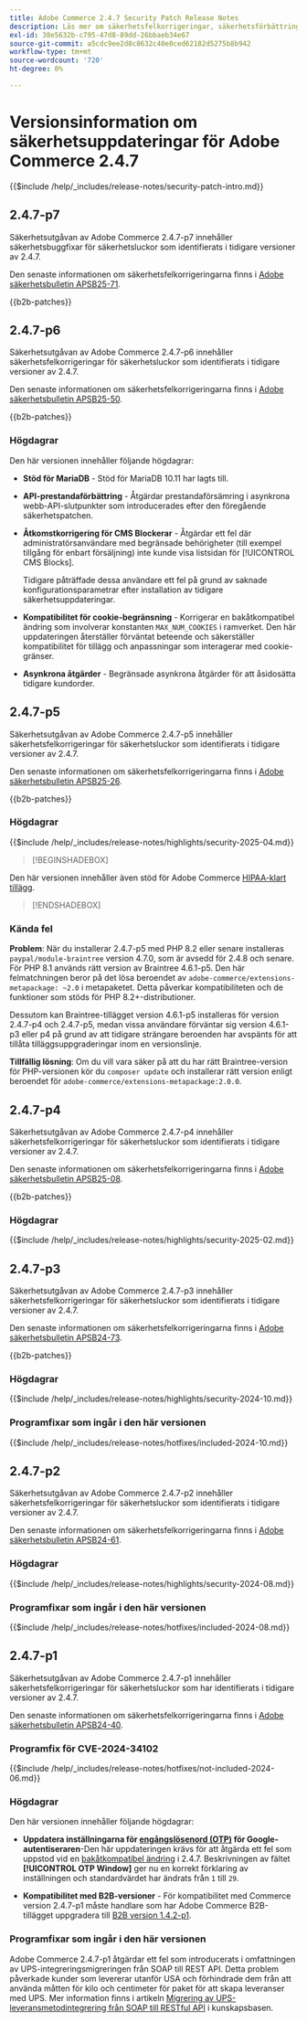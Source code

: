```yaml
---
title: Adobe Commerce 2.4.7 Security Patch Release Notes
description: Läs mer om säkerhetsfelkorrigeringar, säkerhetsförbättringar och andra säkerhetsrelaterade uppdateringar som ingår i säkerhetsuppdateringarna för Adobe Commerce version 2.4.7.
exl-id: 38e5632b-c795-47d8-89dd-26bbaeb34e67
source-git-commit: a5cdc9ee2d8c8632c40e0ced62182d5275b8b942
workflow-type: tm+mt
source-wordcount: '720'
ht-degree: 0%

---
```


# Versionsinformation om säkerhetsuppdateringar för Adobe Commerce 2.4.7

{{$include /help/_includes/release-notes/security-patch-intro.md}}

## 2.4.7-p7

Säkerhetsutgåvan av Adobe Commerce 2.4.7-p7 innehåller säkerhetsbuggfixar för säkerhetsluckor som identifierats i tidigare versioner av 2.4.7.

Den senaste informationen om säkerhetsfelkorrigeringarna finns i [Adobe säkerhetsbulletin APSB25-71](https://helpx.adobe.com/security/products/magento/apsb25-71.html).

{{b2b-patches}}

## 2.4.7-p6

Säkerhetsutgåvan av Adobe Commerce 2.4.7-p6 innehåller säkerhetsfelkorrigeringar för säkerhetsluckor som identifierats i tidigare versioner av 2.4.7.

Den senaste informationen om säkerhetsfelkorrigeringarna finns i [Adobe säkerhetsbulletin APSB25-50](https://helpx.adobe.com/security/products/magento/apsb25-50.html).

{{b2b-patches}}

### Högdagrar

Den här versionen innehåller följande högdagrar:

* **Stöd för MariaDB** - Stöd för MariaDB 10.11 har lagts till.

* **API-prestandaförbättring** - Åtgärdar prestandaförsämring i asynkrona webb-API-slutpunkter som introducerades efter den föregående säkerhetspatchen.<!-- AC-14078 -->

* **Åtkomstkorrigering för CMS Blockerar** - Åtgärdar ett fel där administratörsanvändare med begränsade behörigheter (till exempel tillgång för enbart försäljning) inte kunde visa listsidan för [!UICONTROL CMS Blocks].

  Tidigare påträffade dessa användare ett fel på grund av saknade konfigurationsparametrar efter installation av tidigare säkerhetsuppdateringar.<!-- AC-14087 -->

* **Kompatibilitet för cookie-begränsning** - Korrigerar en bakåtkompatibel ändring som involverar konstanten `MAX_NUM_COOKIES` i ramverket. Den här uppdateringen återställer förväntat beteende och säkerställer kompatibilitet för tillägg och anpassningar som interagerar med cookie-gränser.<!-- AC-14475 -->

* **Asynkrona åtgärder** - Begränsade asynkrona åtgärder för att åsidosätta tidigare kundorder.<!-- AC-13917 -->

## 2.4.7-p5

Säkerhetsutgåvan av Adobe Commerce 2.4.7-p5 innehåller säkerhetsfelkorrigeringar för säkerhetsluckor som identifierats i tidigare versioner av 2.4.7.

Den senaste informationen om säkerhetsfelkorrigeringarna finns i [Adobe säkerhetsbulletin APSB25-26](https://helpx.adobe.com/security/products/magento/apsb25-26.html).

{{b2b-patches}}

### Högdagrar

{{$include /help/_includes/release-notes/highlights/security-2025-04.md}}

>[!BEGINSHADEBOX]

Den här versionen innehåller även stöd för Adobe Commerce [HIPAA-klart tillägg](https://experienceleague.adobe.com/en/docs/commerce-admin/start/compliance/hipaa-ready-service/overview).

>[!ENDSHADEBOX]

### Kända fel

**Problem**: När du installerar 2.4.7-p5 med PHP 8.2 eller senare installeras `paypal/module-braintree` version 4.7.0, som är avsedd för 2.4.8 och senare. För PHP 8.1 används rätt version av Braintree 4.6.1-p5. Den här felmatchningen beror på det lösa beroendet av `adobe-commerce/extensions-metapackage: ~2.0` i metapaketet. Detta påverkar kompatibiliteten och de funktioner som stöds för PHP 8.2+-distributioner.<!-- ACPLTSRV-6276) -->

Dessutom kan Braintree-tillägget version 4.6.1-p5 installeras för version 2.4.7-p4 och 2.4.7-p5, medan vissa användare förväntar sig version 4.6.1-p3 eller p4 på grund av att tidigare strängare beroenden har avspänts för att tillåta tilläggsuppgraderingar inom en versionslinje. <!-- AC-14430 -->

**Tillfällig lösning**: Om du vill vara säker på att du har rätt Braintree-version för PHP-versionen kör du `composer update` och installerar rätt version enligt beroendet för `adobe-commerce/extensions-metapackage:2.0.0`.

## 2.4.7-p4

Säkerhetsutgåvan av Adobe Commerce 2.4.7-p4 innehåller säkerhetsfelkorrigeringar för säkerhetsluckor som identifierats i tidigare versioner av 2.4.7.

Den senaste informationen om säkerhetsfelkorrigeringarna finns i [Adobe säkerhetsbulletin APSB25-08](https://helpx.adobe.com/security/products/magento/apsb25-08.html).

{{b2b-patches}}

### Högdagrar

{{$include /help/_includes/release-notes/highlights/security-2025-02.md}}

## 2.4.7-p3

Säkerhetsutgåvan av Adobe Commerce 2.4.7-p3 innehåller säkerhetsfelkorrigeringar för säkerhetsluckor som identifierats i tidigare versioner av 2.4.7.

Den senaste informationen om säkerhetsfelkorrigeringarna finns i [Adobe säkerhetsbulletin APSB24-73](https://helpx.adobe.com/security/products/magento/apsb24-73.html).

{{b2b-patches}}

### Högdagrar

{{$include /help/_includes/release-notes/highlights/security-2024-10.md}}

### Programfixar som ingår i den här versionen

{{$include /help/_includes/release-notes/hotfixes/included-2024-10.md}}

## 2.4.7-p2

Säkerhetsutgåvan av Adobe Commerce 2.4.7-p2 innehåller säkerhetsfelkorrigeringar för säkerhetsluckor som identifierats i tidigare versioner av 2.4.7.

Den senaste informationen om säkerhetsfelkorrigeringarna finns i [Adobe säkerhetsbulletin APSB24-61](https://helpx.adobe.com/security/products/magento/apsb24-61.html).

### Högdagrar

{{$include /help/_includes/release-notes/highlights/security-2024-08.md}}

### Programfixar som ingår i den här versionen

{{$include /help/_includes/release-notes/hotfixes/included-2024-08.md}}

## 2.4.7-p1

Säkerhetsutgåvan av Adobe Commerce 2.4.7-p1 innehåller säkerhetsfelkorrigeringar för säkerhetsluckor som har identifierats i tidigare versioner av 2.4.7.

Den senaste informationen om säkerhetsfelkorrigeringarna finns i [Adobe säkerhetsbulletin APSB24-40](https://helpx.adobe.com/security/products/magento/apsb24-40.html).

### Programfix för CVE-2024-34102

{{$include /help/_includes/release-notes/hotfixes/not-included-2024-06.md}}

### Högdagrar

Den här versionen innehåller följande högdagrar:

* **Uppdatera inställningarna för [engångslösenord (OTP)](https://experienceleague.adobe.com/en/docs/commerce-admin/systems/security/2fa/security-two-factor-authentication#google) för Google-autentiseraren**-Den här uppdateringen krävs för att åtgärda ett fel som uppstod vid en [bakåtkompatibel ändring](https://developer.adobe.com/commerce/php/development/backward-incompatible-changes/highlights/#new-system-configuration-validation-for-two-factor-authentication-otp_window-value) i 2.4.7. Beskrivningen av fältet **[!UICONTROL OTP Window]** ger nu en korrekt förklaring av inställningen och standardvärdet har ändrats från `1` till `29`.

* **Kompatibilitet med B2B-versioner** - För kompatibilitet med Commerce version 2.4.7-p1 måste handlare som har Adobe Commerce B2B-tillägget uppgradera till [B2B version 1.4.2-p1](https://experienceleague.adobe.com/en/docs/commerce-admin/b2b/release-notes#b2b-v142-p1).

### Programfixar som ingår i den här versionen

Adobe Commerce 2.4.7-p1 åtgärdar ett fel som introducerats i omfattningen av UPS-integreringsmigreringen från SOAP till REST API. Detta problem påverkade kunder som levererar utanför USA och förhindrade dem från att använda måtten för kilo och centimeter för paket för att skapa leveranser med UPS. Mer information finns i artikeln [Migrering av UPS-leveransmetodintegrering från SOAP till RESTful API](https://experienceleague.adobe.com/en/docs/commerce-knowledge-base/kb/troubleshooting/known-issues-patches-attached/ups-shipping-method-integration-migration-from-soap-to-restful-api) i kunskapsbasen.
